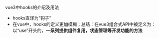 vue3中hooks的介绍及用法
- hooks直译为“钩子”
- 在vue中，hooks的定义更加模糊；总结：在vue3组合式API中被定义为：以“use”开头的，**一系列提供组件复用，状态管理等开发功能的方法**
    